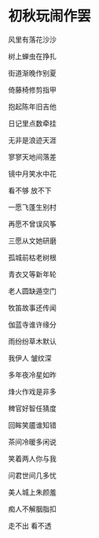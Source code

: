 # 初秋玩闹作罢

风里有落花沙沙

树上蝉虫在挣扎

街道渐晚作别夏

倚藤椅修剪指甲

抱起陈年旧吉他

日记里点数牵挂

无非是浪迹天涯

寥寥天地间落差

镜中月笑水中花

看不够   放不下

&#x20;

一愿飞蓬生别村

再愿不曾误风筝

三愿从文她研磨

孤城前枯老树根

青衣又等新年轮

老人圆缺遁空门

牧笛故事还传闻

伽蓝寺谁许缘分

雨纷纷草木默认

我伊人  皱纹深

&#x20;

多年夜冷星如昨

烽火作戏是非多

稗官好智任猜度

回眸笑靥谁知错

茶间冷暖多闲说

笑着两人你与我

问君世间几多忧

美人城上朱颜羞

痴人不解胭脂扣

走不出  看不透
